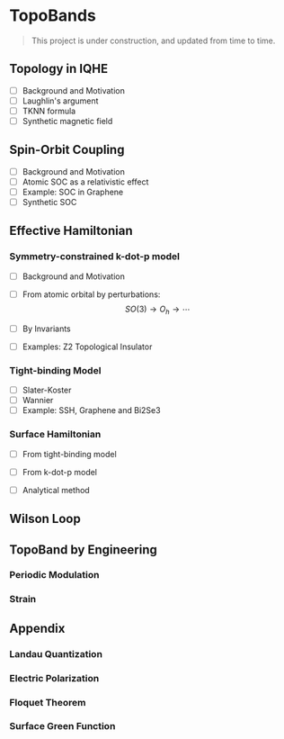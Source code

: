# TopoBands
> This project is under construction, and updated from time to time.

## Topology in IQHE

- [ ] Background and Motivation
- [ ] Laughlin's argument
- [ ] TKNN formula
- [ ] Synthetic magnetic field

## Spin-Orbit Coupling

- [ ] Background and Motivation
- [ ] Atomic SOC as a relativistic effect
- [ ] Example: SOC in Graphene
- [ ] Synthetic SOC

## Effective Hamiltonian

### Symmetry-constrained k-dot-p model

- [ ] Background and Motivation

- [ ] From atomic orbital by perturbations: 
  $$
  SO(3)\rightarrow O_{h}\rightarrow\cdots
  $$

- [ ] By Invariants

- [ ] Examples: Z2 Topological Insulator

### Tight-binding Model

- [ ] Slater-Koster
- [ ] Wannier
- [ ] Example: SSH, Graphene and Bi2Se3

### Surface Hamiltonian

- [ ] From tight-binding model
- [ ] From k-dot-p model
- [ ] Analytical method



## Wilson Loop





## TopoBand by Engineering

### Periodic Modulation



### Strain



## Appendix

### Landau Quantization

### Electric Polarization

### Floquet Theorem

### Surface Green Function
